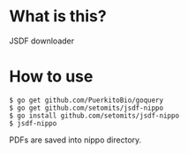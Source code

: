 # What is this?

JSDF downloader

# How to use

```
$ go get github.com/PuerkitoBio/goquery
$ go get github.com/setomits/jsdf-nippo
$ go install github.com/setomits/jsdf-nippo
$ jsdf-nippo
```

PDFs are saved into nippo directory.
